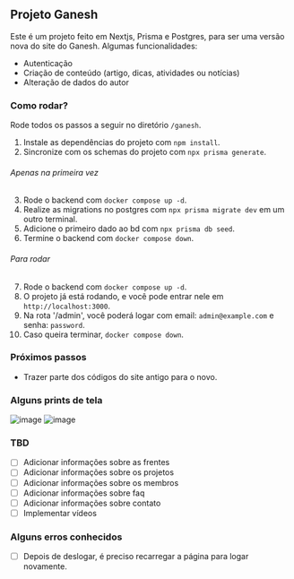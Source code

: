 ## Projeto Ganesh

Este é um projeto feito em Nextjs, Prisma e Postgres, para ser uma versão nova do site do Ganesh.
Algumas funcionalidades:
- Autenticação
- Criação de conteúdo (artigo, dicas, atividades ou notícias)
- Alteração de dados do autor

### Como rodar?

Rode todos os passos a seguir no diretório `/ganesh`. 

1. Instale as dependências do projeto com `npm install`.
2. Sincronize com os schemas do projeto com `npx prisma generate`.

###### Apenas na primeira vez
3. Rode o backend com `docker compose up -d`.
4. Realize as migrations no postgres com `npx prisma migrate dev` em um outro terminal.
5. Adicione o primeiro dado ao bd com `npx prisma db seed`.
6. Termine o backend com `docker compose down`.

###### Para rodar
7. Rode o backend com `docker compose up -d`.
8. O projeto já está rodando, e você pode entrar nele em `http://localhost:3000`.
9. Na rota '/admin', você poderá logar com email: `admin@example.com` e senha: `password`.
10. Caso queira terminar, `docker compose down`.

### Próximos passos

- Trazer parte dos códigos do site antigo para o novo.

### Alguns prints de tela
![image](https://github.com/user-attachments/assets/716faa2a-e72d-47f2-8e82-a6089babc849)
![image](https://github.com/user-attachments/assets/9ff10f76-7b14-4a6b-af40-1783f023bbc3)

### TBD

- [ ] Adicionar informações sobre as frentes
- [ ] Adicionar informações sobre os projetos
- [ ] Adicionar informações sobre os membros
- [ ] Adicionar informações sobre faq
- [ ] Adicionar informações sobre contato
- [ ] Implementar vídeos

### Alguns erros conhecidos

- [ ] Depois de deslogar, é preciso recarregar a página para logar novamente.